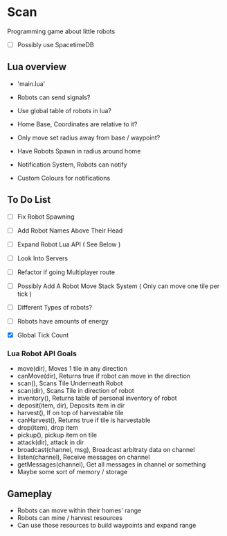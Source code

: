 # Scan

Programming game about little robots

- [ ] Possibly use SpacetimeDB

## Lua overview

- 'main.lua'
- Robots can send signals?
- Use global table of robots in lua?

- Home Base, Coordinates are relative to it?

- Only move set radius away from base / waypoint?

- Have Robots Spawn in radius around home

- Notification System, Robots can notify
- Custom Colours for notifications

## To Do List

- [ ] Fix Robot Spawning
- [ ] Add Robot Names Above Their Head
- [ ] Expand Robot Lua API ( See Below )
- [ ] Look Into Servers
- [ ] Refactor if going Multiplayer route
- [ ] Possibly Add A Robot Move Stack System ( Only can move one tile per tick )
- [ ] Different Types of robots?
- [ ] Robots have amounts of energy

- [x] Global Tick Count

### Lua Robot API Goals

- move(dir), Moves 1 tile in any direction
- canMove(dir), Returns true if robot can move in the direction
- scan(), Scans Tile Underneath Robot
- scan(dir), Scans Tile in direction of robot
- inventory(), Returns table of personal inventory of robot
- deposit(item, dir), Deposits item in dir
- harvest(), If on top of harvestable tile
- canHarvest(), Returns true if tile is harvestable
- drop(item), drop item
- pickup(), pickup item on tile
- attack(dir), attack in dir
- broadcast(channel, msg), Broadcast arbitraty data on channel
- listen(channel), Receive messages on channel
- getMessages(channel), Get all messages in channel or something
- Maybe some sort of memory / storage

## Gameplay

- Robots can move within their homes' range
- Robots can mine / harvest resources
- Can use those resources to build waypoints and expand range

